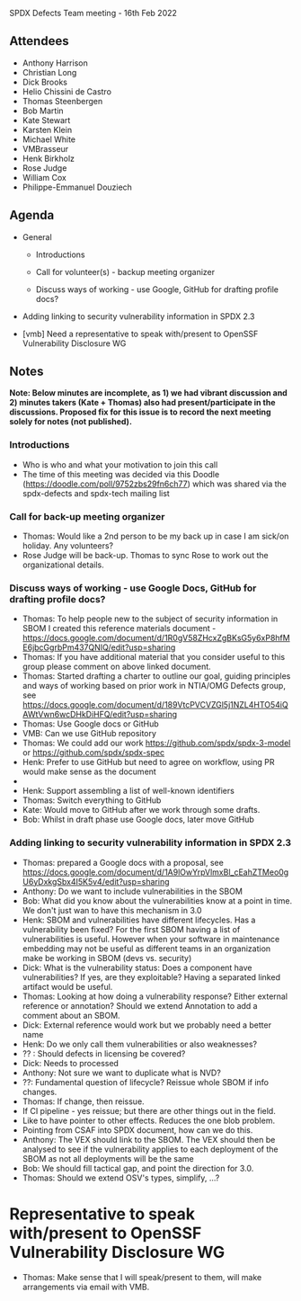 SPDX Defects Team meeting - 16th Feb 2022

## Attendees
* Anthony Harrison
* Christian Long
* Dick Brooks
* Helio Chissini de Castro
* Thomas Steenbergen
* Bob Martin
* Kate Stewart
* Karsten Klein
* Michael White
* VMBrasseur
* Henk Birkholz
* Rose Judge
* William Cox
* Philippe-Emmanuel Douziech

## Agenda
* General

    * Introductions

    * Call for volunteer(s) - backup meeting organizer

    * Discuss ways of working - use Google, GitHub for drafting profile docs?

* Adding linking to security vulnerability information in SPDX 2.3
* [vmb] Need a representative to speak with/present to OpenSSF Vulnerability Disclosure WG

## Notes

**Note: Below minutes are incomplete, as 1) we had vibrant discussion and 2) minutes takers (Kate + Thomas) also had present/participate in the discussions. Proposed fix for this issue is to record the next meeting solely for notes (not published).**

### Introductions
* Who is who and what your motivation to join this call
* The time of this meeting was decided via this Doodle (https://doodle.com/poll/9752zbs29fn6ch77) which was shared via the spdx-defects and spdx-tech mailing list

### Call for back-up meeting organizer
* Thomas: Would like a 2nd person to be my back up in case I am sick/on holiday. Any volunteers?
* Rose Judge will be back-up. Thomas to sync Rose to work out the organizational details.

### Discuss ways of working - use Google Docs, GitHub for drafting profile docs?
* Thomas: To help people new to the subject of security information in SBOM I created this reference materials document  - https://docs.google.com/document/d/1R0gV58ZHcxZgBKsG5y6xP8hfME6jbcGgrbPm437QNIQ/edit?usp=sharing
* Thomas: If you have additional material that you consider useful to this group please comment on above linked document.
* Thomas: Started drafting a charter to outline our goal, guiding principles and ways of working based on prior work in NTIA/OMG Defects group, see https://docs.google.com/document/d/189VtcPVCVZGl5j1NZL4HTO54iQAWtVwn6wcDHkDiHFQ/edit?usp=sharing
* Thomas: Use Google docs or GitHub
* VMB: Can we use GitHub repository
* Thomas: We could add our work https://github.com/spdx/spdx-3-model or https://github.com/spdx/spdx-spec
* Henk:  Prefer to use GitHub but need to agree on workflow, using PR would make sense as the document
*
* Henk: Support assembling a list of well-known identifiers
* Thomas: Switch everything to GitHub
* Kate: Would move to GitHub after we work through some drafts.
* Bob: Whilst in draft phase use Google docs, later move GitHub

### Adding linking to security vulnerability information in SPDX 2.3
* Thomas: prepared a Google docs with a proposal, see https://docs.google.com/document/d/1A9lOwYrpVlmxBl_cEahZTMeo0gU6yDxkgSbx4I5K5v4/edit?usp=sharing
* Anthony: Do we want to include vulnerabilities in the SBOM
* Bob: What did you know about the vulnerabilities know at a point in time. We don't just wan to have this mechanism in 3.0
* Henk: SBOM and vulnerabilities have different lifecycles. Has a vulnerability been fixed? For the first SBOM having a list of vulnerabilities is useful. However when your software in maintenance embedding may not be useful as different teams in an organization make be working in SBOM (devs vs. security)
* Dick: What is the vulnerability status: Does a component have vulnerabilities? If yes, are they exploitable? Having a separated linked artifact would be useful.
* Thomas:  Looking at how doing a vulnerability response?   Either external reference or annotation?   Should we extend Annotation to add a comment about an SBOM.
* Dick: External reference would work but we probably need a better name
* Henk: Do we only call them vulnerabilities or also weaknesses?
* ?? : Should defects in licensing be covered?
* Dick: Needs to processed
* Anthony: Not sure we want to duplicate what is NVD?
* ??: Fundamental question of lifecycle?   Reissue whole SBOM if info changes.
* Thomas: If change, then reissue.
* If CI pipeline - yes reissue;  but there are other things out in the field.
* Like to have pointer to other effects.   Reduces the one blob problem.
* Pointing from CSAF into SPDX document, how can we do this.
* Anthony: The VEX should link to the SBOM. The VEX should then be analysed to see if the vulnerability applies to each deployment of the SBOM as not all deployments will be the same
* Bob: We should fill tactical gap, and point the direction for 3.0.
* Thomas:  Should we extend OSV's types, simplify, ...?

# Representative to speak with/present to OpenSSF Vulnerability Disclosure WG

* Thomas: Make sense that I will speak/present to them, will make arrangements via email with VMB.
